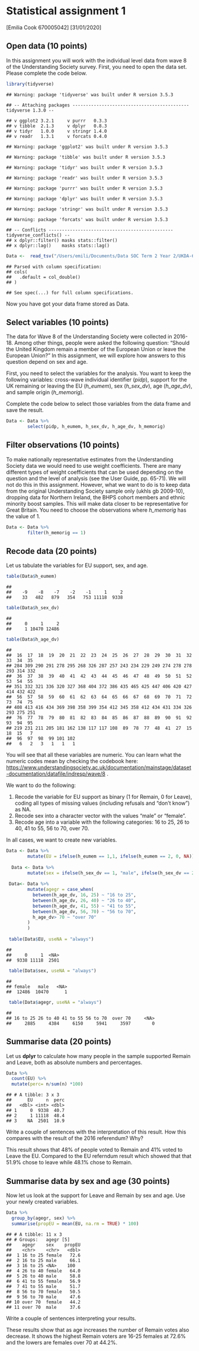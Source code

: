 Statistical assignment 1
================
\[Emilia Cook 670005042\]
\[31/01/2020\]

## Open data (10 points)

In this assignment you will work with the individual level data from
wave 8 of the Understanding Society survey. First, you need to open the
data set. Please complete the code below.

``` r
library(tidyverse)
```

    ## Warning: package 'tidyverse' was built under R version 3.5.3

    ## -- Attaching packages -------------------------------------------- tidyverse 1.3.0 --

    ## v ggplot2 3.2.1     v purrr   0.3.3
    ## v tibble  2.1.3     v dplyr   0.8.3
    ## v tidyr   1.0.0     v stringr 1.4.0
    ## v readr   1.3.1     v forcats 0.4.0

    ## Warning: package 'ggplot2' was built under R version 3.5.3

    ## Warning: package 'tibble' was built under R version 3.5.3

    ## Warning: package 'tidyr' was built under R version 3.5.3

    ## Warning: package 'readr' was built under R version 3.5.3

    ## Warning: package 'purrr' was built under R version 3.5.3

    ## Warning: package 'dplyr' was built under R version 3.5.3

    ## Warning: package 'stringr' was built under R version 3.5.3

    ## Warning: package 'forcats' was built under R version 3.5.3

    ## -- Conflicts ----------------------------------------------- tidyverse_conflicts() --
    ## x dplyr::filter() masks stats::filter()
    ## x dplyr::lag()    masks stats::lag()

``` r
Data <-  read_tsv("/Users/emili/Documents/Data SOC Term 2 Year 2/UKDA-6614-tab/tab/ukhls_w8/h_indresp.tab")
```

    ## Parsed with column specification:
    ## cols(
    ##   .default = col_double()
    ## )

    ## See spec(...) for full column specifications.

Now you have got your data frame stored as Data.

## Select variables (10 points)

The data for Wave 8 of the Understanding Society were collected in
2016-18. Among other things, people were asked the following question:
“Should the United Kingdom remain a member of the European Union or
leave the European Union?” In this assignment, we will explore how
answers to this question depend on sex and age.

First, you need to select the variables for the analysis. You want to
keep the following variables: cross-wave individual identifier (*pidp*),
support for the UK remaining or leaving the EU (*h\_eumem*), sex
(*h\_sex\_dv*), age (*h\_age\_dv*), and sample origin (*h\_memorig*).

Complete the code below to select those variables from the data frame
and save the result.

``` r
Data <- Data %>%
        select(pidp, h_eumem, h_sex_dv, h_age_dv, h_memorig)
```

## Filter observations (10 points)

To make nationally representative estimates from the Understanding
Society data we would need to use weight coefficients. There are many
different types of weight coefficients that can be used depending on the
question and the level of analysis (see the User Guide, pp. 65-71). We
will not do this in this assignment. However, what we want to do is to
keep data from the original Understanding Society sample only (ukhls gb
2009-10), dropping data for Northern Ireland, the BHPS cohort members
and ethnic minority boost samples. This will make data closer to be
representative for Great Britain. You need to choose the observations
where *h\_memorig* has the value of 1.

``` r
Data <- Data %>%
        filter(h_memorig == 1)
```

## Recode data (20 points)

Let us tabulate the variables for EU support, sex, and age.

``` r
table(Data$h_eumem)
```

    ## 
    ##    -9    -8    -7    -2    -1     1     2 
    ##    33   482   879   354   753 11118  9338

``` r
table(Data$h_sex_dv)
```

    ## 
    ##     0     1     2 
    ##     1 10470 12486

``` r
table(Data$h_age_dv)
```

    ## 
    ##  16  17  18  19  20  21  22  23  24  25  26  27  28  29  30  31  32  33  34  35 
    ## 284 309 290 291 278 295 268 326 287 257 243 234 229 249 274 278 278 293 314 332 
    ##  36  37  38  39  40  41  42  43  44  45  46  47  48  49  50  51  52  53  54  55 
    ## 351 332 321 336 320 327 368 404 372 386 435 465 425 447 406 420 427 414 432 422 
    ##  56  57  58  59  60  61  62  63  64  65  66  67  68  69  70  71  72  73  74  75 
    ## 408 413 416 434 369 398 358 399 354 412 345 358 412 434 431 334 326 293 275 251 
    ##  76  77  78  79  80  81  82  83  84  85  86  87  88  89  90  91  92  93  94  95 
    ## 219 231 211 205 181 162 138 117 117 108  89  78  77  48  41  27  15  18  15   7 
    ##  96  97  98  99 101 102 
    ##   6   2   3   1   1   1

You will see that all these variables are numeric. You can learn what
the numeric codes mean by checking the codebook here:
<https://www.understandingsociety.ac.uk/documentation/mainstage/dataset-documentation/datafile/indresp/wave/8>
.

We want to do the following:

1)  Recode the variable for EU support as binary (1 for Remain, 0 for
    Leave), coding all types of missing values (including refusals and
    “don’t know”) as NA.
2)  Recode sex into a character vector with the values “male” or
    “female”.
3)  Recode age into a variable with the following categories: 16 to 25,
    26 to 40, 41 to 55, 56 to 70, over 70.

In all cases, we want to create new variables.

``` r
Data <- Data %>%
        mutate(EU = ifelse(h_eumem == 1,1, ifelse(h_eumem == 2, 0, NA)))
      
  Data <- Data %>%
        mutate(sex = ifelse(h_sex_dv == 1, "male", ifelse(h_sex_dv == 2, "female", NA)))
  
 Data<- Data %>%
        mutate(agegr = case_when(
          between(h_age_dv, 16, 25) ~ "16 to 25",
          between(h_age_dv, 26, 40) ~ "26 to 40",
          between(h_age_dv, 41, 55) ~ "41 to 55",
          between(h_age_dv, 56, 70) ~ "56 to 70",
          h_age_dv> 70 ~ "over 70"
        )
        )
 
 table(Data$EU, useNA = "always")
```

    ## 
    ##     0     1  <NA> 
    ##  9338 11118  2501

``` r
 table(Data$sex, useNA = "always")
```

    ## 
    ## female   male   <NA> 
    ##  12486  10470      1

``` r
 table(Data$agegr, useNA = "always")
```

    ## 
    ## 16 to 25 26 to 40 41 to 55 56 to 70  over 70     <NA> 
    ##     2885     4384     6150     5941     3597        0

## Summarise data (20 points)

Let us **dplyr** to calculate how many people in the sample supported
Remain and Leave, both as absolute numbers and percentages.

``` r
Data %>%
  count(EU) %>%
  mutate(perc= n/sum(n) *100)
```

    ## # A tibble: 3 x 3
    ##      EU     n  perc
    ##   <dbl> <int> <dbl>
    ## 1     0  9338  40.7
    ## 2     1 11118  48.4
    ## 3    NA  2501  10.9

Write a couple of sentences with the interpretation of this result. How
this compares with the result of the 2016 referendum? Why?

This result shows that 48% of people voted to Remain and 41% voted to
Leave the EU. Compared to the EU referndum result which showed that that
51.9% chose to leave while 48.1% chose to Remain.

## Summarise data by sex and age (30 points)

Now let us look at the support for Leave and Remain by sex and age. Use
your newly created variables.

``` r
Data %>%
  group_by(agegr, sex) %>%
  summarise(propEU = mean(EU, na.rm = TRUE) * 100)
```

    ## # A tibble: 11 x 3
    ## # Groups:   agegr [5]
    ##    agegr    sex    propEU
    ##    <chr>    <chr>   <dbl>
    ##  1 16 to 25 female   72.6
    ##  2 16 to 25 male     66.1
    ##  3 16 to 25 <NA>    100  
    ##  4 26 to 40 female   64.0
    ##  5 26 to 40 male     58.8
    ##  6 41 to 55 female   56.9
    ##  7 41 to 55 male     51.7
    ##  8 56 to 70 female   50.5
    ##  9 56 to 70 male     47.6
    ## 10 over 70  female   44.2
    ## 11 over 70  male     37.6

Write a couple of sentences interpreting your results.

These results show that as age increases the number of Remain votes also
decrease. It shows the highest Remain voters are 16-25 females at 72.6%
and the lowers are females over 70 at 44.2%.
